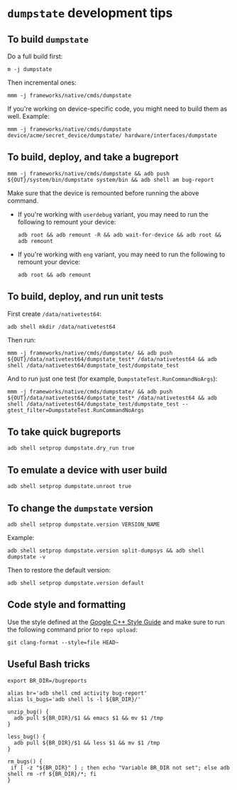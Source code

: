 # `dumpstate` development tips

## To build `dumpstate`

Do a full build first:

```
m -j dumpstate
```

Then incremental ones:

```
mmm -j frameworks/native/cmds/dumpstate
```

If you're working on device-specific code, you might need to build them as well. Example:

```
mmm -j frameworks/native/cmds/dumpstate device/acme/secret_device/dumpstate/ hardware/interfaces/dumpstate
```

## To build, deploy, and take a bugreport

```
mmm -j frameworks/native/cmds/dumpstate && adb push ${OUT}/system/bin/dumpstate system/bin && adb shell am bug-report
```

Make sure that the device is remounted before running the above command.
* If you're working with `userdebug` variant, you may need to run the following to remount your device:

  ```
  adb root && adb remount -R && adb wait-for-device && adb root && adb remount
  ```
* If you're working with `eng` variant, you may need to run the following to remount your device:

  ```
  adb root && adb remount
  ```

## To build, deploy, and run unit tests

First create `/data/nativetest64`:

```
adb shell mkdir /data/nativetest64
```

Then run:

```
mmm -j frameworks/native/cmds/dumpstate/ && adb push ${OUT}/data/nativetest64/dumpstate_test* /data/nativetest64 && adb shell /data/nativetest64/dumpstate_test/dumpstate_test
```

And to run just one test (for example, `DumpstateTest.RunCommandNoArgs`):

```
mmm -j frameworks/native/cmds/dumpstate/ && adb push ${OUT}/data/nativetest64/dumpstate_test* /data/nativetest64 && adb shell /data/nativetest64/dumpstate_test/dumpstate_test --gtest_filter=DumpstateTest.RunCommandNoArgs
```

## To take quick bugreports

```
adb shell setprop dumpstate.dry_run true
```

## To emulate a device with user build

```
adb shell setprop dumpstate.unroot true
```

## To change the `dumpstate` version

```
adb shell setprop dumpstate.version VERSION_NAME
```

Example:

```
adb shell setprop dumpstate.version split-dumpsys && adb shell dumpstate -v
```


Then to restore the default version:

```
adb shell setprop dumpstate.version default
```

## Code style and formatting

Use the style defined at the [Google C++ Style Guide](https://google.github.io/styleguide/cppguide.html)
and make sure to run the following command prior to `repo upload`:

```
git clang-format --style=file HEAD~
```

## Useful Bash tricks

```
export BR_DIR=/bugreports

alias br='adb shell cmd activity bug-report'
alias ls_bugs='adb shell ls -l ${BR_DIR}/'

unzip_bug() {
  adb pull ${BR_DIR}/$1 && emacs $1 && mv $1 /tmp
}

less_bug() {
  adb pull ${BR_DIR}/$1 && less $1 && mv $1 /tmp
}

rm_bugs() {
 if [ -z "${BR_DIR}" ] ; then echo "Variable BR_DIR not set"; else adb shell rm -rf ${BR_DIR}/*; fi
}

```
